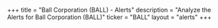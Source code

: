 +++
title = "Ball Corporation (BALL) - Alerts"
description = "Analyze the Alerts for Ball Corporation (BALL)"
ticker = "BALL"
layout = "alerts"
+++

